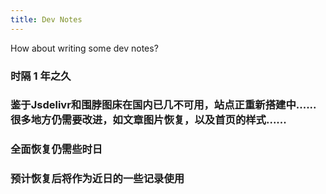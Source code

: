 ```yaml
---
title: Dev Notes
---
```


How about writing some dev notes?

### 时隔 1 年之久

### 鉴于Jsdelivr和围脖图床在国内已几不可用，站点正重新搭建中......很多地方仍需要改进，如文章图片恢复，以及首页的样式......

### 全面恢复仍需些时日

### 预计恢复后将作为近日的一些记录使用